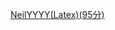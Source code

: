 [NeilYYYY(Latex)(95分)](https://github.com/NeilYYYY/PHY104B_SUSTech_Experiments_of_Fundamental_Physics/tree/main/%E5%B0%8F%E7%BB%84%E5%AE%9E%E9%AA%8C_%E6%89%AD%E6%91%86%E6%8B%93%E5%B1%95%E5%AE%9E%E9%AA%8C)